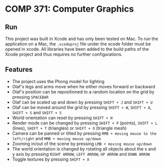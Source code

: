 # COMP 371: Computer Graphics

## Run
This project was built in Xcode and has only been tested on Mac. To run the application on a Mac, the `.xcodeproj` file under the xcode folder must be opened in xcode. All libraries have been added to the build paths of the Xcode project and thus requires no further configurations.

## Features
- The project uses the Phong model for lighting
- Olaf's legs and arms move when he either moves forward or backward
- Olaf's position can be repositioned to a random location on the grid by pressing `SPACEBAR`
- Olaf can be scaled up and down by pressing `SHIFT + J` and `SHIFT + U`
- Olaf can be moved around the grid by pressing `SHIFT + W`, `SHIFT + A`, `SHIFT + S` and `SHIFT + S`
- World orientation can reset by pressing `SHIFT + H`
- Render mode can be changed by pressing `SHIFT + P` (points), `SHIFT + L` (lines), `SHIFT + T` (triangles) or `SHIFT + O` (triangle mesh)
- Camera can be panned or tilted by pressing `RMB + moving mouse to the left/right` and `MMB + moving mouse up/down`
- Zooming in/out of the scene by pressing `LMB + moving mouse up/down`
- The world orientation is changed by rotating all objects about the x and y axis by pressing `RIGHT ARROW`, `LEFT ARROW`, `UP ARROW` and `DOWN ARROW`
- Toggle textures by pressing `SHIFT + X`
